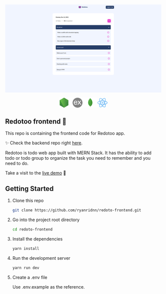 <p align="center">
    <img src="/github/preview.png" alt="preview">
</p>

<p align="center">
    <img src="/github/stack.png" height="32">
</p>

## Redotoo frontend 	:tada:

This repo is containing the frontend code for Redotoo app.

  :sparkles: Check the backend repo right [here](https://github.com/ryanridnn/redotoo-backend).

Redotoo is todo web app built with MERN Stack. It has the ability to add todo or todo group to organize the task you need to remember and you need to do.

Take a visit to the [live demo]() :eyes:

## Getting Started

1. Clone this repo

    ```sh
    git clone https://github.com/ryanridnn/redoto-frontend.git
    ```

2. Go into the project root directory

    ```sh
    cd redoto-frontend
    ```

3. Install the dependencies
    ```sh
    yarn install
    ```

4. Run the development server
    ```sh
    yarn run dev
    ```

5. Create a .env file

    Use .env.example as the reference.